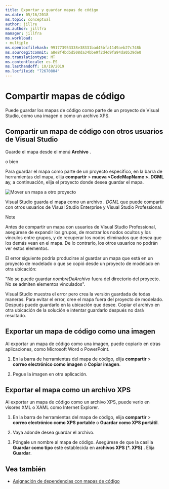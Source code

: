 ```yaml
---
title: Exportar y guardar mapas de código
ms.date: 05/16/2018
ms.topic: conceptual
author: jillre
ms.author: jillfra
manager: jillfra
ms.workload:
- multiple
ms.openlocfilehash: 991773953338e38331bad45bfa1149aeb27c748b
ms.sourcegitcommit: a8e8f4bd5d508da34bbe9f2d4d9fa94da0539de0
ms.translationtype: MT
ms.contentlocale: es-ES
ms.lasthandoff: 10/19/2019
ms.locfileid: "72670804"
---
```

# <a name="share-code-maps"></a>Compartir mapas de código

Puede guardar los mapas de código como parte de un proyecto de Visual Studio, como una imagen o como un archivo XPS.

## <a name="share-a-code-map-with-other-visual-studio-users"></a>Compartir un mapa de código con otros usuarios de Visual Studio

Guarde el mapa desde el menú **Archivo** .

o bien

Para guardar el mapa como parte de un proyecto específico, en la barra de herramientas del mapa, elija **compartir**  > **mueva \<CodeMapName >. DGML a**y, a continuación, elija el proyecto donde desea guardar el mapa.

![Mover un mapa a otro proyecto](../modeling/media/codemapsmovemapmenu.png)

Visual Studio guarda el mapa como un archivo *. DGML* que puede compartir con otros usuarios de Visual Studio Enterprise y Visual Studio Professional.

> [!NOTE]
> Antes de compartir un mapa con usuarios de Visual Studio Professional, asegúrese de expandir los grupos, de mostrar los nodos ocultos y los vínculos entre grupos, y de recuperar los nodos eliminados que desea que los demás vean en el mapa. De lo contrario, los otros usuarios no podrán ver estos elementos.
>
> El error siguiente podría producirse al guardar un mapa que está en un proyecto de modelado o que se copió desde un proyecto de modelado en otra ubicación:
>
> "No se puede guardar *nombreDeArchivo* fuera del directorio del proyecto. No se admiten elementos vinculados".
>
> Visual Studio muestra el error pero crea la versión guardada de todas maneras. Para evitar el error, cree el mapa fuera del proyecto de modelado. Después puede guardarlo en la ubicación que desee. Copiar el archivo en otra ubicación de la solución e intentar guardarlo después no dará resultado.

## <a name="export-a-code-map-as-an-image"></a>Exportar un mapa de código como una imagen

Al exportar un mapa de código como una imagen, puede copiarlo en otras aplicaciones, como Microsoft Word o PowerPoint.

1. En la barra de herramientas del mapa de código, elija **compartir**  > **correo electrónico como imagen** o **Copiar imagen**.

2. Pegue la imagen en otra aplicación.

## <a name="export-the-map-as-an-xps-file"></a>Exportar el mapa como un archivo XPS

Al exportar un mapa de código como un archivo XPS, puede verlo en visores XML o XAML como Internet Explorer.

1. En la barra de herramientas del mapa de código, elija **compartir**  > **correo electrónico como XPS portable** o **Guardar como XPS portátil**.

2. Vaya adonde desea guardar el archivo.

3. Póngale un nombre al mapa de código. Asegúrese de que la casilla **Guardar como tipo** esté establecida en **archivos XPS (\*. XPS)** . Elija **Guardar**.

## <a name="see-also"></a>Vea también

- [Asignación de dependencias con mapas de código](../modeling/map-dependencies-across-your-solutions.md)